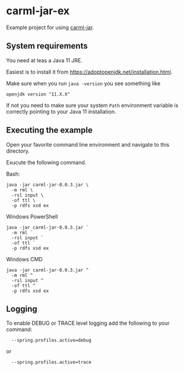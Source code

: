 # carml-jar-ex
Example project for using [carml-jar](https://github.com/pmaria/carml-jar).

## System requirements

You need at leas a Java 11 JRE.

Easiest is to install it from https://adoptopenjdk.net/installation.html.

Make sure when you run `java -version` you see something like

```shell script
openjdk version "11.X.X"
```

If not you need to make sure your system `Path` environment variable is correctly pointing to your Java 11 installation.

## Executing the example

Open your favorite command line environment and navigate to this directory.

Exucute the following command.

Bash:

```shell script
java -jar carml-jar-0.0.3.jar \
  -m rml \
  -rsl input \
  -of ttl \
  -p rdfs xsd ex
```

Windows PowerShell

```shell script
java -jar carml-jar-0.0.3.jar `
  -m rml `
  -rsl input `
  -of ttl `
  -p rdfs xsd ex
```

Windows CMD

```shell script
java -jar carml-jar-0.0.3.jar ^
  -m rml ^
  -rsl input ^
  -of ttl ^
  -p rdfs xsd ex
```

## Logging
To enable DEBUG or TRACE level logging add the following to your command:

```shell script
  --spring.profiles.active=debug
```

or

```shell script
  --spring.profiles.active=trace
```
